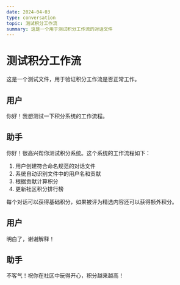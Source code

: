 ```yaml
---
date: 2024-04-03
type: conversation
topic: 测试积分工作流
summary: 这是一个用于测试积分工作流的对话文件
---
```


# 测试积分工作流

这是一个测试文件，用于验证积分工作流是否正常工作。

## 用户
你好！我想测试一下积分系统的工作流程。

## 助手
你好！很高兴帮你测试积分系统。这个系统的工作流程如下：

1. 用户创建符合命名规范的对话文件
2. 系统自动识别文件中的用户名和贡献
3. 根据贡献计算积分
4. 更新社区积分排行榜

每个对话可以获得基础积分，如果被评为精选内容还可以获得额外积分。

## 用户
明白了，谢谢解释！

## 助手
不客气！祝你在社区中玩得开心，积分越来越高！

